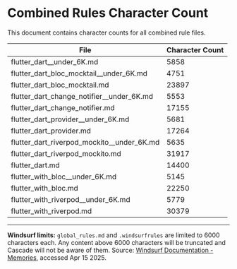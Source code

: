 # Combined Rules Character Count

This document contains character counts for all combined rule files.

| File | Character Count |
|------|----------------|
| flutter_dart__under_6K.md |     5858 |
| flutter_dart_bloc_mocktail__under_6K.md |     4751 |
| flutter_dart_bloc_mocktail.md |    23897 |
| flutter_dart_change_notifier__under_6K.md |     5553 |
| flutter_dart_change_notifier.md |    17155 |
| flutter_dart_provider__under_6K.md |     5681 |
| flutter_dart_provider.md |    17264 |
| flutter_dart_riverpod_mockito__under_6K.md |     5635 |
| flutter_dart_riverpod_mockito.md |    31917 |
| flutter_dart.md |    14400 |
| flutter_with_bloc__under_6K.md |     5145 |
| flutter_with_bloc.md |    22250 |
| flutter_with_riverpod__under_6K.md |     5779 |
| flutter_with_riverpod.md |    30379 |

---

**Windsurf limits:** `global_rules.md` and `.windsurfrules` are limited to 6000 characters each. Any content above 6000 characters will be truncated and Cascade will not be aware of them.
Source: [Windsurf Documentation - Memories](https://docs.windsurf.com/windsurf/memories), accessed Apr 15 2025.
